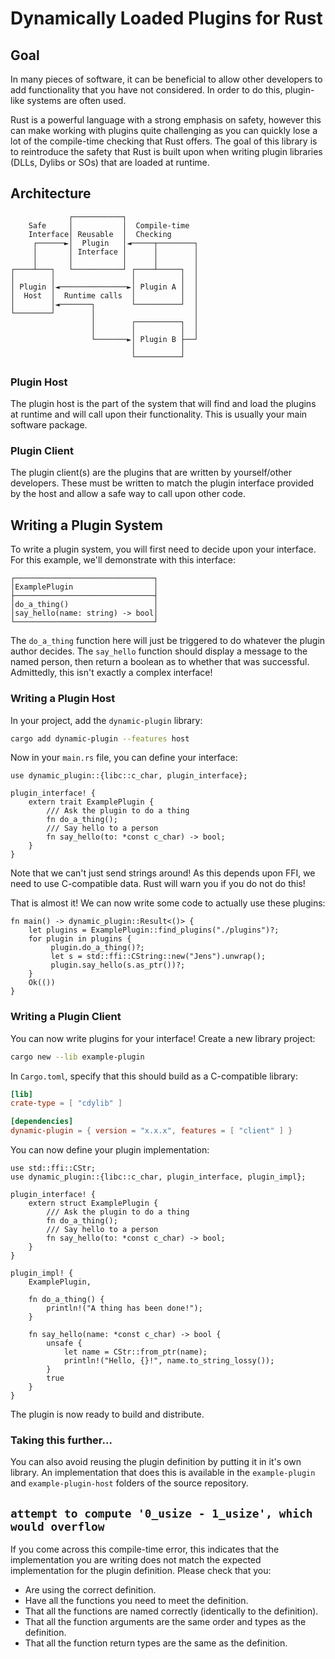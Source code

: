 # Dynamically Loaded Plugins for Rust

## Goal

In many pieces of software, it can be beneficial to allow other developers to add functionality that you have not considered. In order to do this, plugin-like systems are often used.

Rust is a powerful language with a strong emphasis on safety, however this can make working with plugins quite challenging as you can quickly lose a lot of the compile-time checking that Rust offers. The goal of this library is to reintroduce the safety that Rust is built upon when writing plugin libraries (DLLs, Dylibs or SOs) that are loaded at runtime.

## Architecture

```text
             ┌───────────┐
    Safe     │           │  Compile-time
    Interface│ Reusable  │  Checking
     ┌──────►│  Plugin   │◄─────┬────────┐
     │       │ Interface │      │        │
     │       │           │      │        │
┌────┴───┐   └───────────┘ ┌────┴─────┐  │
│        │                 │          │  │
│ Plugin │◄───────────────►│ Plugin A │  │
│  Host  │  Runtime calls  │          │  │
│        │◄───────┐        └──────────┘  │
└────────┘        │                      │
                  │        ┌──────────┐  │
                  │        │          │  │
                  └───────►│ Plugin B ├──┘
                           │          │
                           └──────────┘
```

### Plugin Host

The plugin host is the part of the system that will find and load the plugins at runtime and will call upon their functionality. This is usually your main software package.

### Plugin Client

The plugin client(s) are the plugins that are written by yourself/other developers. These must be written to match the plugin interface provided by the host and allow a
safe way to call upon other code.

## Writing a Plugin System

To write a plugin system, you will first need to decide upon your interface. For this example, we'll demonstrate with this interface:

```text
┌───────────────────────────────┐
│ExamplePlugin                  │
├───────────────────────────────┤
│do_a_thing()                   │
│say_hello(name: string) -> bool│
└───────────────────────────────┘
```

The `do_a_thing` function here will just be triggered to do whatever the plugin author decides. The `say_hello` function should display a message to the named person, then return a boolean as to whether that was successful. Admittedly, this isn't exactly a complex interface!

### Writing a Plugin Host

In your project, add the `dynamic-plugin` library:

```sh
cargo add dynamic-plugin --features host
```

Now in your `main.rs` file, you can define your interface:

```ignore
use dynamic_plugin::{libc::c_char, plugin_interface};

plugin_interface! {
    extern trait ExamplePlugin {
        /// Ask the plugin to do a thing
        fn do_a_thing();
        /// Say hello to a person
        fn say_hello(to: *const c_char) -> bool;
    }
}
```

Note that we can't just send strings around! As this depends upon FFI, we need to use C-compatible data. Rust will warn you if you do not do this!

That is almost it! We can now write some code to actually use these plugins:

```ignore
fn main() -> dynamic_plugin::Result<()> {
    let plugins = ExamplePlugin::find_plugins("./plugins")?;
    for plugin in plugins {
         plugin.do_a_thing()?;
         let s = std::ffi::CString::new("Jens").unwrap();
         plugin.say_hello(s.as_ptr())?;
    }
    Ok(())
}
```

### Writing a Plugin Client

You can now write plugins for your interface! Create a new library project:

```sh
cargo new --lib example-plugin
```

In `Cargo.toml`, specify that this should build as a C-compatible library:

```toml
[lib]
crate-type = [ "cdylib" ]

[dependencies]
dynamic-plugin = { version = "x.x.x", features = [ "client" ] }
```

You can now define your plugin implementation:

```ignore
use std::ffi::CStr;
use dynamic_plugin::{libc::c_char, plugin_interface, plugin_impl};

plugin_interface! {
    extern struct ExamplePlugin {
        /// Ask the plugin to do a thing
        fn do_a_thing();
        /// Say hello to a person
        fn say_hello(to: *const c_char) -> bool;
    }
}

plugin_impl! {
    ExamplePlugin,

    fn do_a_thing() {
        println!("A thing has been done!");
    }

    fn say_hello(name: *const c_char) -> bool {
        unsafe {
            let name = CStr::from_ptr(name);
            println!("Hello, {}!", name.to_string_lossy());
        }
        true
    }
}
```

The plugin is now ready to build and distribute.

### Taking this further...

You can also avoid reusing the plugin definition by putting it in it's own library. An implementation that does this is available in the `example-plugin` and `example-plugin-host` folders of the source repository.

## `attempt to compute '0_usize - 1_usize', which would overflow`

If you come across this compile-time error, this indicates that the implementation you are writing does not match the expected implementation for the plugin definition. Please check that you:

- Are using the correct definition.
- Have all the functions you need to meet the definition.
- That all the functions are named correctly (identically to the definition).
- That all the function arguments are the same order and types as the definition.
- That all the function return types are the same as the definition.
